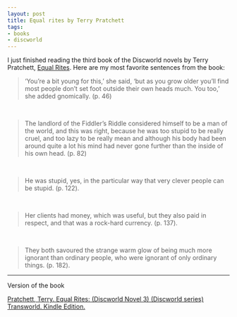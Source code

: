 ```yaml
---
layout: post
title: Equal rites by Terry Pratchett
tags:
- books
- discworld
---
```


I just finished reading the third book of the Discworld novels by Terry Pratchett, [Equal Rites](https://www.goodreads.com/book/show/34507.Equal_Rites).
Here are my most favorite sentences from the book:

> ‘You’re a bit young for this,’ she said, ‘but as you grow older you’ll find most people don’t set foot outside their own heads much. You too,’ she added gnomically. (p. 46)
<br>

> The landlord of the Fiddler’s Riddle considered himself to be a man of the world, and this was right, because he was too stupid to be really cruel, and too lazy to be really mean and although his body had been around quite a lot his mind had never gone further than the inside of his own head. (p. 82)
<br>

> He was stupid, yes, in the particular way that very clever people can be stupid. (p. 122).
<br>

> Her clients had money, which was useful, but they also paid in respect, and that was a rock-hard currency. (p. 137).
<br>

> They both savoured the strange warm glow of being much more ignorant than ordinary people, who were ignorant of only ordinary things. (p. 182).

----

Version of the book

[Pratchett, Terry. Equal Rites: (Discworld Novel 3) (Discworld series) Transworld. Kindle Edition.](http://amzn.to/2nCAnXg)
